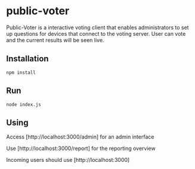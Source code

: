 public-voter
============

Public-Voter is a interactive voting client that enables administrators to set up questions for devices that connect to the voting server. User can vote and the current results will be seen live.

## Installation
```
npm install
```

## Run
```
node index.js
```

## Using
Access [http://localhost:3000/admin] for an admin interface

Use [http://localhost:3000/report] for the reporting overview

Incoming users should use [http://localhost:3000]
